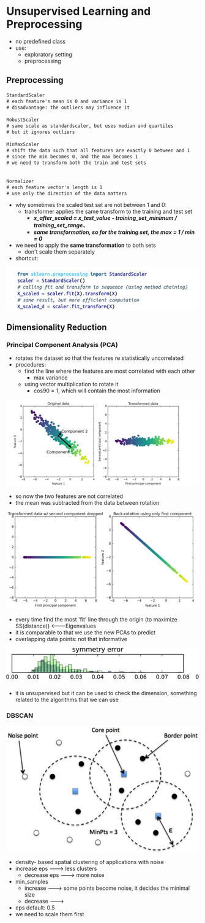 # Unsupervised Learning and Preprocessing

* no predefined class
* use:
  * exploratory setting
  * preprocessing



## Preprocessing

```
StandardScaler
# each feature's mean is 0 and variance is 1
# disadvantage: the outliers may influence it

RobustScaler
# same scale as standardscaler, but uses median and quartiles
# but it ignores outliers

MinMaxScaler
# shift the data such that all features are exactly 0 between and 1
# since the min becomes 0, and the max becomes 1
# we need to transform both the train and test sets


Normalizer
# each feature vector's length is 1
# use only the direction of the data matters

```

* why sometimes the scaled test set are not between 1 and 0:
  * transformer applies the same transform to the training and test set
    * _**x\_after\_scaled = x\_test\_value - training\_set\_minimum / training\_set\_range、**_
    * _**same transformation, so for the training set, the max = 1 / min = 0**_
* we need to apply the **same transformation** to both sets
  * don't scale them separately
* shortcut:

![](<.gitbook/assets/Screen Shot 2022-06-07 at 4.15.59 PM.png>)

## Dimensionality Reduction

### Principal Component Analysis (PCA)

* rotates the dataset so that the features re statistically uncorrelated
* procedures:
  * find the line where the features are most correlated with each other
    * max variance
  * using vector multiplication to rotate it
    * cos90 = 1, which will contain the most information

![\*the direction doesn't matter](<.gitbook/assets/Screen Shot 2022-06-07 at 4.33.19 PM.png>)

* so now the two features are not correlated
* the mean was subtracted from the data between rotation

![](<.gitbook/assets/Screen Shot 2022-06-07 at 4.37.21 PM.png>)

* every time find the most 'fit' line through the origin (to maximize SS(distance)) <---Eigenvalues
* it is comparable to that we use the new PCAs to predict
* overlapping data points: not that informative

![](<.gitbook/assets/Screen Shot 2022-06-07 at 5.51.39 PM.png>)

* it is unsupervised but it can be used to check the dimension, something related to the algorithms that we can use





### DBSCAN



![](.gitbook/assets/image.png)

* density- based spatial clustering of applications with noise
* increase eps ---> less clusters&#x20;
  * decrease eps ---> more noise
* min\_samples
  * increase ---> some points become noise, it decides the minimal size
  * decrease --->
* eps default: 0.5
* we need to scale them first
